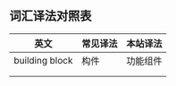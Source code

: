 ## 词汇译法对照表

| 英文           | 常见译法 | 本站译法 |
| -------------- | -------- | -------- |
| building block | 构件     | 功能组件 |
|                |          |          |
|                |          |          |
